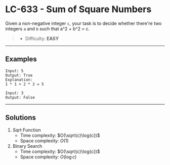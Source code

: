 # LC-633 - Sum of Square Numbers

Given a non-negative integer `c`, your task is to decide whether there're two integers `a` and `b` such that a^2 + b^2 = c.

> * Difficulty: **EASY**

---
## Examples

```
Input: 5
Output: True
Explanation:
1 * 1 + 2 * 2 = 5
```

```
Input: 3
Output: False
```

---
## Solutions

1. Sqrt Function
    * Time complexity: $O(\sqrt{c}\log{c})$
    * Space complexity: $O(1)$
2. Binary Search
    * Time complexity: $O(\sqrt{c}\log{c})$
    * Space complexity: $O(\log{c})$